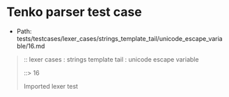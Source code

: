 # Tenko parser test case

- Path: tests/testcases/lexer_cases/strings_template_tail/unicode_escape_variable/16.md

> :: lexer cases : strings template tail : unicode escape variable
>
> ::> 16
>
> Imported lexer test
>
> <template tail> unclosed long unicode escapes

## FAIL

## Input

`````js
`${"-->"}\u{01234`
`````

## Output

_Note: the whole output block is auto-generated. Manual changes will be overwritten!_

Below follow outputs in four parsing modes: sloppy mode, strict mode script goal, module goal, web compat mode (always sloppy).

Note that the output parts are auto-generated by the test runner to reflect actual result.

### Sloppy mode

Parsed with script goal and as if the code did not start with strict mode header.

`````
throws: Parser error!
  Template contained an illegal escape, these are only allowed in _tagged_ templates in >=ES2018

`${"-->"}\u{01234`
        ^^^^^^^^^^------- error
`````

### Strict mode

Parsed with script goal but as if it was starting with `"use strict"` at the top.

_Output same as sloppy mode._

### Module goal

Parsed with the module goal.

_Output same as sloppy mode._

### Web compat mode

Parsed in sloppy script mode but with the web compat flag enabled.

_Output same as sloppy mode._
